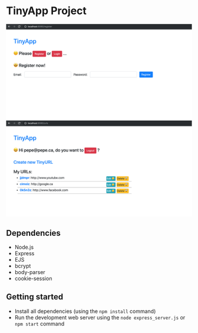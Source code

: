 # TinyApp Project

!["Screenshot of URLs page"](https://github.com/yanlinchengrui/TinyApp/blob/master/docs/register-page.png)
!["Screenshot of register page"](https://github.com/yanlinchengrui/TinyApp/blob/master/docs/urls-page.png)

## Dependencies

- Node.js
- Express
- EJS
- bcrypt
- body-parser
- cookie-session

## Getting started

- Install all dependencies (using the `npm install` command)
- Run the development web server using the `node express_server.js` or `npm start` command